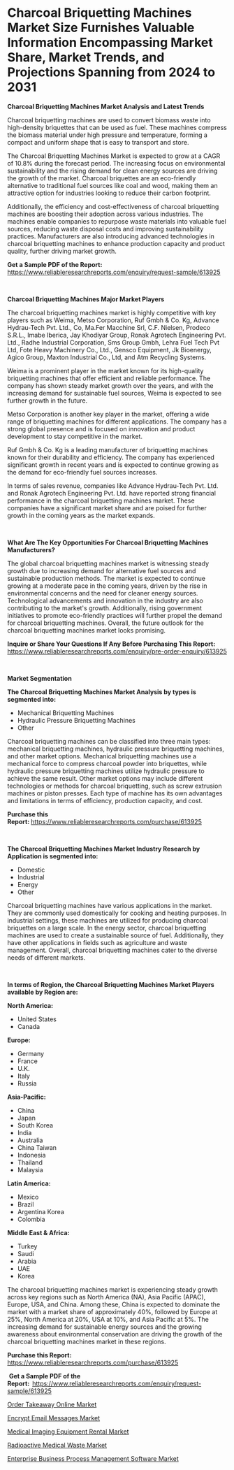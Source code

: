 <p><h1>Charcoal Briquetting Machines Market Size Furnishes Valuable Information Encompassing Market Share, Market Trends, and Projections Spanning from 2024 to 2031</h1></p><p><strong>Charcoal Briquetting Machines Market Analysis and Latest Trends</strong></p>
<p><p>Charcoal briquetting machines are used to convert biomass waste into high-density briquettes that can be used as fuel. These machines compress the biomass material under high pressure and temperature, forming a compact and uniform shape that is easy to transport and store.</p><p>The Charcoal Briquetting Machines Market is expected to grow at a CAGR of 10.8% during the forecast period. The increasing focus on environmental sustainability and the rising demand for clean energy sources are driving the growth of the market. Charcoal briquettes are an eco-friendly alternative to traditional fuel sources like coal and wood, making them an attractive option for industries looking to reduce their carbon footprint.</p><p>Additionally, the efficiency and cost-effectiveness of charcoal briquetting machines are boosting their adoption across various industries. The machines enable companies to repurpose waste materials into valuable fuel sources, reducing waste disposal costs and improving sustainability practices. Manufacturers are also introducing advanced technologies in charcoal briquetting machines to enhance production capacity and product quality, further driving market growth.</p></p>
<p><strong>Get a Sample PDF of the Report:&nbsp;</strong> <a href="https://www.reliableresearchreports.com/enquiry/request-sample/613925">https://www.reliableresearchreports.com/enquiry/request-sample/613925</a></p>
<p>&nbsp;</p>
<p><strong>Charcoal Briquetting Machines Major Market Players</strong></p>
<p><p>The charcoal briquetting machines market is highly competitive with key players such as Weima, Metso Corporation, Ruf Gmbh & Co. Kg, Advance Hydrau-Tech Pvt. Ltd., Co, Ma.Fer Macchine Srl, C.F. Nielsen, Prodeco S.R.L., Imabe Iberica, Jay Khodiyar Group, Ronak Agrotech Engineering Pvt. Ltd., Radhe Industrial Corporation, Sms Group Gmbh, Lehra Fuel Tech Pvt Ltd, Fote Heavy Machinery Co., Ltd., Gensco Equipment, Jk Bioenergy, Agico Group, Maxton Industrial Co., Ltd, and Atm Recycling Systems.</p><p>Weima is a prominent player in the market known for its high-quality briquetting machines that offer efficient and reliable performance. The company has shown steady market growth over the years, and with the increasing demand for sustainable fuel sources, Weima is expected to see further growth in the future.</p><p>Metso Corporation is another key player in the market, offering a wide range of briquetting machines for different applications. The company has a strong global presence and is focused on innovation and product development to stay competitive in the market.</p><p>Ruf Gmbh & Co. Kg is a leading manufacturer of briquetting machines known for their durability and efficiency. The company has experienced significant growth in recent years and is expected to continue growing as the demand for eco-friendly fuel sources increases.</p><p>In terms of sales revenue, companies like Advance Hydrau-Tech Pvt. Ltd. and Ronak Agrotech Engineering Pvt. Ltd. have reported strong financial performance in the charcoal briquetting machines market. These companies have a significant market share and are poised for further growth in the coming years as the market expands.</p></p>
<p>&nbsp;</p>
<p><strong>What Are The Key Opportunities For Charcoal Briquetting Machines Manufacturers?</strong></p>
<p><p>The global charcoal briquetting machines market is witnessing steady growth due to increasing demand for alternative fuel sources and sustainable production methods. The market is expected to continue growing at a moderate pace in the coming years, driven by the rise in environmental concerns and the need for cleaner energy sources. Technological advancements and innovation in the industry are also contributing to the market's growth. Additionally, rising government initiatives to promote eco-friendly practices will further propel the demand for charcoal briquetting machines. Overall, the future outlook for the charcoal briquetting machines market looks promising.</p></p>
<p><strong>Inquire or Share Your Questions If Any Before Purchasing This Report:</strong> <a href="https://www.reliableresearchreports.com/enquiry/pre-order-enquiry/613925">https://www.reliableresearchreports.com/enquiry/pre-order-enquiry/613925</a></p>
<p>&nbsp;</p>
<p><strong>Market Segmentation</strong></p>
<p><strong>The Charcoal Briquetting Machines Market Analysis by types is segmented into:</strong></p>
<p><ul><li>Mechanical Briquetting Machines</li><li>Hydraulic Pressure Briquetting Machines</li><li>Other</li></ul></p>
<p><p>Charcoal briquetting machines can be classified into three main types: mechanical briquetting machines, hydraulic pressure briquetting machines, and other market options. Mechanical briquetting machines use a mechanical force to compress charcoal powder into briquettes, while hydraulic pressure briquetting machines utilize hydraulic pressure to achieve the same result. Other market options may include different technologies or methods for charcoal briquetting, such as screw extrusion machines or piston presses. Each type of machine has its own advantages and limitations in terms of efficiency, production capacity, and cost.</p></p>
<p><strong>Purchase this Report:&nbsp;</strong><a href="https://www.reliableresearchreports.com/purchase/613925">https://www.reliableresearchreports.com/purchase/613925</a></p>
<p>&nbsp;</p>
<p><strong>The Charcoal Briquetting Machines Market Industry Research by Application is segmented into:</strong></p>
<p><ul><li>Domestic</li><li>Industrial</li><li>Energy</li><li>Other</li></ul></p>
<p><p>Charcoal briquetting machines have various applications in the market. They are commonly used domestically for cooking and heating purposes. In industrial settings, these machines are utilized for producing charcoal briquettes on a large scale. In the energy sector, charcoal briquetting machines are used to create a sustainable source of fuel. Additionally, they have other applications in fields such as agriculture and waste management. Overall, charcoal briquetting machines cater to the diverse needs of different markets.</p></p>
<p>&nbsp;</p>
<p><strong>In terms of Region, the Charcoal Briquetting Machines Market Players available by Region are:</strong></p>
<p>
    <p> <strong> North America: </strong>
        <ul>
            <li>United States</li>
            <li>Canada</li>
        </ul>
        </p> 
    <p> <strong> Europe: </strong>
        <ul>
            <li>Germany</li>
            <li>France</li>
            <li>U.K.</li>
            <li>Italy</li>
            <li>Russia</li>
        </ul>
        </p> 
    <p> <strong> Asia-Pacific: </strong>
        <ul>
            <li>China</li>
            <li>Japan</li>
            <li>South Korea</li>
            <li>India</li>
            <li>Australia</li>
            <li>China Taiwan</li>
            <li>Indonesia</li>
            <li>Thailand</li>
            <li>Malaysia</li>
        </ul>
        </p> 
    <p> <strong> Latin America: </strong>
        <ul>
            <li>Mexico</li>
            <li>Brazil</li>
            <li>Argentina Korea</li>
            <li>Colombia</li>
        </ul>
        </p> 
    <p> <strong> Middle East & Africa: </strong>
        <ul>
            <li>Turkey</li>
            <li>Saudi</li>
            <li>Arabia</li>
            <li>UAE</li>
            <li>Korea</li>
        </ul>
    </p>
    </p>
<p><p>The charcoal briquetting machines market is experiencing steady growth across key regions such as North America (NA), Asia Pacific (APAC), Europe, USA, and China. Among these, China is expected to dominate the market with a market share of approximately 40%, followed by Europe at 25%, North America at 20%, USA at 10%, and Asia Pacific at 5%. The increasing demand for sustainable energy sources and the growing awareness about environmental conservation are driving the growth of the charcoal briquetting machines market in these regions.</p></p>
<p><strong>Purchase this Report: </strong><a href="https://www.reliableresearchreports.com/purchase/613925">https://www.reliableresearchreports.com/purchase/613925</a></p>
<p>&nbsp;<strong>Get a Sample PDF of the Report:&nbsp;&nbsp;</strong><a href="https://www.reliableresearchreports.com/enquiry/request-sample/613925">https://www.reliableresearchreports.com/enquiry/request-sample/613925</a></p>
<p><strong></strong></p>
<p><p><a href="https://medium.com/@kevenjewess/order-takeaway-online-market-share-evolution-and-market-growth-trends-2024-2031-62ffcce15c81">Order Takeaway Online Market</a></p><p><a href="https://medium.com/@kevenjewess/encrypt-email-messages-market-insight-market-trends-growth-forecasted-from-2024-to-2031-f4e9b5399654">Encrypt Email Messages Market</a></p><p><a href="https://medium.com/@kevenjewess/medical-imaging-equipment-rental-market-competitive-analysis-market-trends-and-forecast-to-2031-1a43f63f4e2b">Medical Imaging Equipment Rental Market</a></p><p><a href="https://medium.com/@tyreekhuel2023/radioactive-medical-waste-market-size-cagr-trends-2024-2030-21044ea1046c">Radioactive Medical Waste Market</a></p><p><a href="https://medium.com/@kevenjewess/decoding-enterprise-business-process-management-software-market-metrics-market-share-trends-and-4877d39b3349">Enterprise Business Process Management Software Market</a></p></p>
